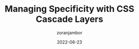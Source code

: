 ---
author: zoranjambor
date: 2022-06-23
draft: true
permalink: false
publisher: cssweekly
tags:
  - videos
  - css
  - cascade
target_url: https://www.youtube.com/watch?v=d6IbTQIL0uk
title: Managing Specificity with CSS Cascade Layers
---